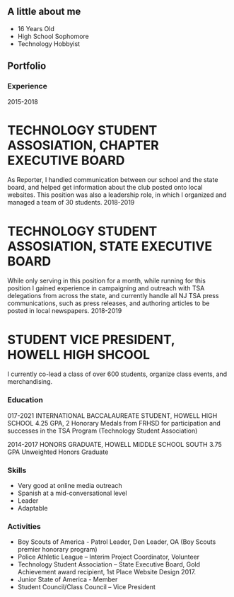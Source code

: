 ## A little about me

- 16 Years Old
- High School Sophomore
- Technology Hobbyist


## Portfolio

### Experience
2015-2018
# TECHNOLOGY STUDENT ASSOSIATION, CHAPTER EXECUTIVE BOARD
As Reporter, I handled communication between our school and the state board, and helped get
information about the club posted onto local websites. This position was also a leadership role, in
which I organized and managed a team of 30 students.
2018-2019
# TECHNOLOGY STUDENT ASSOSIATION, STATE EXECUTIVE BOARD
While only serving in this position for a month, while running for this position I gained experience
in campaigning and outreach with TSA delegations from across the state, and currently handle all
NJ TSA press communications, such as press releases, and authoring articles to be posted in local
newspapers.
2018-2019
# STUDENT VICE PRESIDENT, HOWELL HIGH SHCOOL
I currently co-lead a class of over 600 students, organize class events, and merchandising.

### Education


017-2021
INTERNATIONAL BACCALAUREATE STUDENT, HOWELL HIGH SCHOOL
4.25 GPA, 2 Honorary Medals from FRHSD for participation and successes in the TSA Program
(Technology Student Association)

2014-2017
HONORS GRADUATE, HOWELL MIDDLE SCHOOL SOUTH
3.75 GPA Unweighted Honors Graduate

### Skills
- Very good at online media outreach
- Spanish at a mid-conversational level
- Leader
- Adaptable

### Activities
- Boy Scouts of America - Patrol Leader, Den Leader, OA (Boy Scouts premier honorary program)
- Police Athletic League – Interim Project Coordinator, Volunteer
- Technology Student Association – State Executive Board, Gold Achievement award recipient, 1st Place Website Design 2017.
- Junior State of America - Member
- Student Council/Class Council – Vice President

